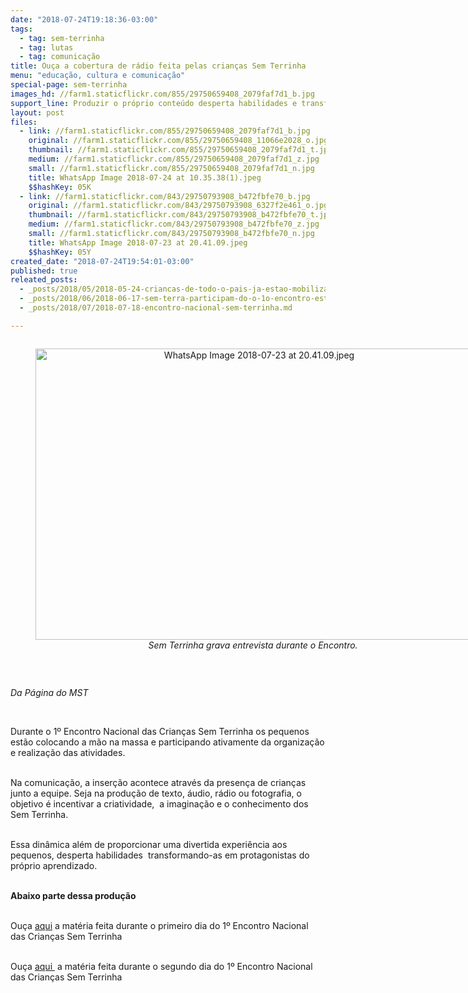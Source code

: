 ```yaml
---
date: "2018-07-24T19:18:36-03:00"
tags:
  - tag: sem-terrinha
  - tag: lutas
  - tag: comunicação
title: Ouça a cobertura de rádio feita pelas crianças Sem Terrinha
menu: "educação, cultura e comunicação"
special-page: sem-terrinha
images_hd: //farm1.staticflickr.com/855/29750659408_2079faf7d1_b.jpg
support_line: Produzir o próprio conteúdo desperta habilidades e transforma os pequenos em protagonistas do próprio aprendizado.
layout: post
files:
  - link: //farm1.staticflickr.com/855/29750659408_2079faf7d1_b.jpg
    original: //farm1.staticflickr.com/855/29750659408_11066e2028_o.jpg
    thumbnail: //farm1.staticflickr.com/855/29750659408_2079faf7d1_t.jpg
    medium: //farm1.staticflickr.com/855/29750659408_2079faf7d1_z.jpg
    small: //farm1.staticflickr.com/855/29750659408_2079faf7d1_n.jpg
    title: WhatsApp Image 2018-07-24 at 10.35.38(1).jpeg
    $$hashKey: 05K
  - link: //farm1.staticflickr.com/843/29750793908_b472fbfe70_b.jpg
    original: //farm1.staticflickr.com/843/29750793908_6327f2e461_o.jpg
    thumbnail: //farm1.staticflickr.com/843/29750793908_b472fbfe70_t.jpg
    medium: //farm1.staticflickr.com/843/29750793908_b472fbfe70_z.jpg
    small: //farm1.staticflickr.com/843/29750793908_b472fbfe70_n.jpg
    title: WhatsApp Image 2018-07-23 at 20.41.09.jpeg
    $$hashKey: 05Y
created_date: "2018-07-24T19:54:01-03:00"
published: true
releated_posts:
  - _posts/2018/05/2018-05-24-criancas-de-todo-o-pais-ja-estao-mobilizadas-para-o-i-encontro-nacional-das-criancas-sem-terrinha.md
  - _posts/2018/06/2018-06-17-sem-terra-participam-do-o-1o-encontro-estadual-das-radios-livres-do-mst.md
  - _posts/2018/07/2018-07-18-encontro-nacional-sem-terrinha.md

---
```

<div style="text-align:center">
<figure class="image" style="display:inline-block"><img alt="WhatsApp Image 2018-07-23 at 20.41.09.jpeg" height="466" src="//farm1.staticflickr.com/843/29750793908_b472fbfe70_b.jpg" width="700" />
<figcaption><em>Sem Terrinha grava entrevista durante o Encontro.&nbsp;</em></figcaption>
</figure>
</div>

<p>&nbsp;</p>

<p><em>Da P&aacute;gina do MST </em></p>

<p>&nbsp;</p>

<p>Durante o 1&ordm; Encontro Nacional das Crian&ccedil;as Sem Terrinha os pequenos est&atilde;o colocando a m&atilde;o na massa e participando ativamente da organiza&ccedil;&atilde;o e realiza&ccedil;&atilde;o das atividades.</p>

<p><br />
Na comunica&ccedil;&atilde;o, a inser&ccedil;&atilde;o acontece atrav&eacute;s da presen&ccedil;a de crian&ccedil;as junto a equipe. Seja na produ&ccedil;&atilde;o de texto, &aacute;udio, r&aacute;dio ou fotografia, o objetivo &eacute; incentivar a criatividade,&nbsp; a imagina&ccedil;&atilde;o e o conhecimento dos Sem Terrinha.</p>

<p><br />
Essa din&acirc;mica al&eacute;m de proporcionar uma divertida experi&ecirc;ncia aos pequenos, desperta habilidades&nbsp; transformando-as em protagonistas do pr&oacute;prio aprendizado.</p>

<p><br />
<strong>Abaixo parte dessa produ&ccedil;&atilde;o</strong></p>

<p><br />
Ou&ccedil;a <a href="https://soundcloud.com/movimento-sem-terra/primeiro-encontro-nacional-das-criancas-sem-terrinha">aqui</a>&nbsp;a mat&eacute;ria feita&nbsp;durante o primeiro dia do 1&ordm; Encontro Nacional das Crian&ccedil;as Sem Terrinha</p>

<p><br />
Ou&ccedil;a <a href="https://soundcloud.com/movimento-sem-terra/1-encontro-nacional-das-criancas-sem-terrinha-dia-2">aqui </a>&nbsp;a mat&eacute;ria feita&nbsp;durante o segundo dia do 1&ordm; Encontro Nacional das Crian&ccedil;as Sem Terrinha</p>
